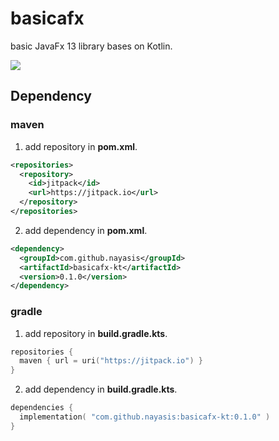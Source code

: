 # basicafx

basic JavaFx 13 library bases on Kotlin.

[![](https://jitpack.io/v/nayasis/basicafx-kt.svg)](https://jitpack.io/#nayasis/basicafx-kt)

## Dependency

### maven

1. add repository in **pom.xml**.

```xml
<repositories>
  <repository>
    <id>jitpack</id>
    <url>https://jitpack.io</url>
  </repository>
</repositories>
```

2. add dependency in **pom.xml**.

```xml
<dependency>
  <groupId>com.github.nayasis</groupId>
  <artifactId>basicafx-kt</artifactId>
  <version>0.1.0</version>
</dependency>
```

### gradle

1. add repository in **build.gradle.kts**.

```kotlin
repositories {
  maven { url = uri("https://jitpack.io") }
}
```

2. add dependency in **build.gradle.kts**.

```kotlin
dependencies {
  implementation( "com.github.nayasis:basicafx-kt:0.1.0" )
}
```